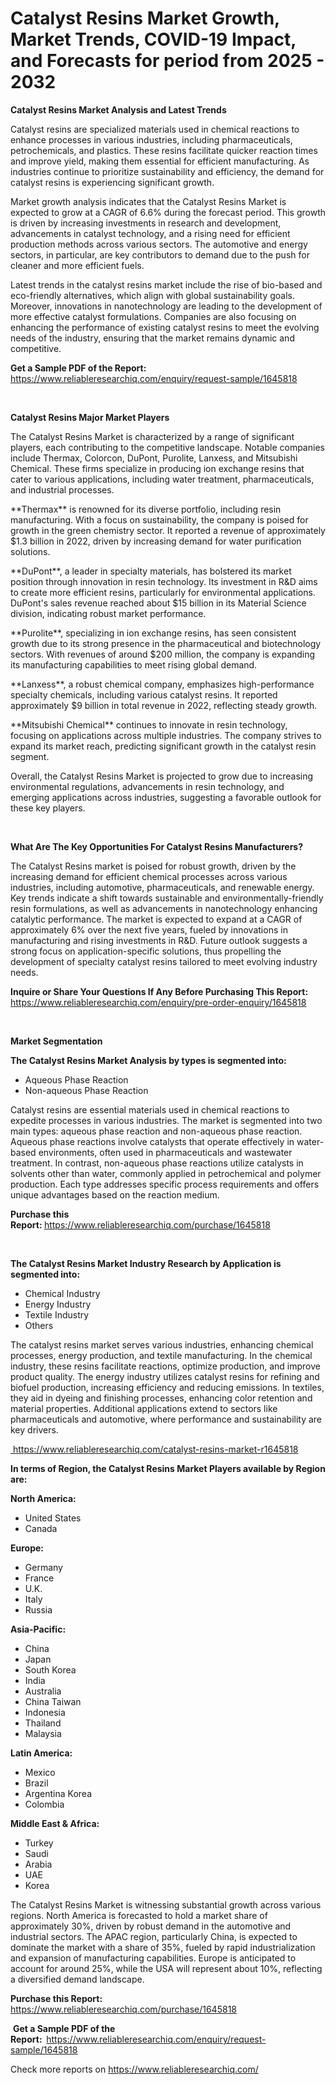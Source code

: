<p><h1>Catalyst Resins Market Growth, Market Trends, COVID-19 Impact, and Forecasts for period from 2025 - 2032</h1></p><p><strong>Catalyst Resins Market Analysis and Latest Trends</strong></p>
<p><p>Catalyst resins are specialized materials used in chemical reactions to enhance processes in various industries, including pharmaceuticals, petrochemicals, and plastics. These resins facilitate quicker reaction times and improve yield, making them essential for efficient manufacturing. As industries continue to prioritize sustainability and efficiency, the demand for catalyst resins is experiencing significant growth.</p><p>Market growth analysis indicates that the Catalyst Resins Market is expected to grow at a CAGR of 6.6% during the forecast period. This growth is driven by increasing investments in research and development, advancements in catalyst technology, and a rising need for efficient production methods across various sectors. The automotive and energy sectors, in particular, are key contributors to demand due to the push for cleaner and more efficient fuels.</p><p>Latest trends in the catalyst resins market include the rise of bio-based and eco-friendly alternatives, which align with global sustainability goals. Moreover, innovations in nanotechnology are leading to the development of more effective catalyst formulations. Companies are also focusing on enhancing the performance of existing catalyst resins to meet the evolving needs of the industry, ensuring that the market remains dynamic and competitive.</p></p>
<p><strong>Get a Sample PDF of the Report:&nbsp;</strong> <a href="https://www.reliableresearchiq.com/enquiry/request-sample/1645818?utm_campaign=2449&utm_medium=2&utm_source=Github&utm_content=ia&utm_term=29032025&utm_id=catalyst-resins">https://www.reliableresearchiq.com/enquiry/request-sample/1645818</a></p>
<p>&nbsp;</p>
<p><strong>Catalyst Resins Major Market Players</strong></p>
<p><p>The Catalyst Resins Market is characterized by a range of significant players, each contributing to the competitive landscape. Notable companies include Thermax, Colorcon, DuPont, Purolite, Lanxess, and Mitsubishi Chemical. These firms specialize in producing ion exchange resins that cater to various applications, including water treatment, pharmaceuticals, and industrial processes.</p><p>**Thermax** is renowned for its diverse portfolio, including resin manufacturing. With a focus on sustainability, the company is poised for growth in the green chemistry sector. It reported a revenue of approximately $1.3 billion in 2022, driven by increasing demand for water purification solutions.</p><p>**DuPont**, a leader in specialty materials, has bolstered its market position through innovation in resin technology. Its investment in R&D aims to create more efficient resins, particularly for environmental applications. DuPont's sales revenue reached about $15 billion in its Material Science division, indicating robust market performance.</p><p>**Purolite**, specializing in ion exchange resins, has seen consistent growth due to its strong presence in the pharmaceutical and biotechnology sectors. With revenues of around $200 million, the company is expanding its manufacturing capabilities to meet rising global demand.</p><p>**Lanxess**, a robust chemical company, emphasizes high-performance specialty chemicals, including various catalyst resins. It reported approximately $9 billion in total revenue in 2022, reflecting steady growth.</p><p>**Mitsubishi Chemical** continues to innovate in resin technology, focusing on applications across multiple industries. The company strives to expand its market reach, predicting significant growth in the catalyst resin segment.</p><p>Overall, the Catalyst Resins Market is projected to grow due to increasing environmental regulations, advancements in resin technology, and emerging applications across industries, suggesting a favorable outlook for these key players.</p></p>
<p>&nbsp;</p>
<p><strong>What Are The Key Opportunities For Catalyst Resins Manufacturers?</strong></p>
<p><p>The Catalyst Resins market is poised for robust growth, driven by the increasing demand for efficient chemical processes across various industries, including automotive, pharmaceuticals, and renewable energy. Key trends indicate a shift towards sustainable and environmentally-friendly resin formulations, as well as advancements in nanotechnology enhancing catalytic performance. The market is expected to expand at a CAGR of approximately 6% over the next five years, fueled by innovations in manufacturing and rising investments in R&D. Future outlook suggests a strong focus on application-specific solutions, thus propelling the development of specialty catalyst resins tailored to meet evolving industry needs.</p></p>
<p><strong>Inquire or Share Your Questions If Any Before Purchasing This Report:</strong> <a href="https://www.reliableresearchiq.com/enquiry/pre-order-enquiry/1645818?utm_campaign=2449&utm_medium=2&utm_source=Github&utm_content=ia&utm_term=29032025&utm_id=catalyst-resins">https://www.reliableresearchiq.com/enquiry/pre-order-enquiry/1645818</a></p>
<p>&nbsp;</p>
<p><strong>Market Segmentation</strong></p>
<p><strong>The Catalyst Resins Market Analysis by types is segmented into:</strong></p>
<p><ul><li>Aqueous Phase Reaction</li><li>Non-aqueous Phase Reaction</li></ul></p>
<p><p>Catalyst resins are essential materials used in chemical reactions to expedite processes in various industries. The market is segmented into two main types: aqueous phase reaction and non-aqueous phase reaction. Aqueous phase reactions involve catalysts that operate effectively in water-based environments, often used in pharmaceuticals and wastewater treatment. In contrast, non-aqueous phase reactions utilize catalysts in solvents other than water, commonly applied in petrochemical and polymer production. Each type addresses specific process requirements and offers unique advantages based on the reaction medium.</p></p>
<p><strong>Purchase this Report:&nbsp;</strong><a href="https://www.reliableresearchiq.com/purchase/1645818?utm_campaign=2449&utm_medium=2&utm_source=Github&utm_content=ia&utm_term=29032025&utm_id=catalyst-resins">https://www.reliableresearchiq.com/purchase/1645818</a></p>
<p>&nbsp;</p>
<p><strong>The Catalyst Resins Market Industry Research by Application is segmented into:</strong></p>
<p><ul><li>Chemical Industry</li><li>Energy Industry</li><li>Textile Industry</li><li>Others</li></ul></p>
<p><p>The catalyst resins market serves various industries, enhancing chemical processes, energy production, and textile manufacturing. In the chemical industry, these resins facilitate reactions, optimize production, and improve product quality. The energy industry utilizes catalyst resins for refining and biofuel production, increasing efficiency and reducing emissions. In textiles, they aid in dyeing and finishing processes, enhancing color retention and material properties. Additional applications extend to sectors like pharmaceuticals and automotive, where performance and sustainability are key drivers.</p></p>
<p><a href="https://www.reliableresearchiq.com/catalyst-resins-market-r1645818?utm_campaign=2449&utm_medium=2&utm_source=Github&utm_content=ia&utm_term=29032025&utm_id=catalyst-resins">&nbsp;https://www.reliableresearchiq.com/catalyst-resins-market-r1645818</a></p>
<p><strong>In terms of Region, the Catalyst Resins Market Players available by Region are:</strong></p>
<p>
    <p> <strong> North America: </strong>
        <ul>
            <li>United States</li>
            <li>Canada</li>
        </ul>
        </p> 
    <p> <strong> Europe: </strong>
        <ul>
            <li>Germany</li>
            <li>France</li>
            <li>U.K.</li>
            <li>Italy</li>
            <li>Russia</li>
        </ul>
        </p> 
    <p> <strong> Asia-Pacific: </strong>
        <ul>
            <li>China</li>
            <li>Japan</li>
            <li>South Korea</li>
            <li>India</li>
            <li>Australia</li>
            <li>China Taiwan</li>
            <li>Indonesia</li>
            <li>Thailand</li>
            <li>Malaysia</li>
        </ul>
        </p> 
    <p> <strong> Latin America: </strong>
        <ul>
            <li>Mexico</li>
            <li>Brazil</li>
            <li>Argentina Korea</li>
            <li>Colombia</li>
        </ul>
        </p> 
    <p> <strong> Middle East & Africa: </strong>
        <ul>
            <li>Turkey</li>
            <li>Saudi</li>
            <li>Arabia</li>
            <li>UAE</li>
            <li>Korea</li>
        </ul>
    </p>
    </p>
<p><p>The Catalyst Resins Market is witnessing substantial growth across various regions. North America is forecasted to hold a market share of approximately 30%, driven by robust demand in the automotive and industrial sectors. The APAC region, particularly China, is expected to dominate the market with a share of 35%, fueled by rapid industrialization and expansion of manufacturing capabilities. Europe is anticipated to account for around 25%, while the USA will represent about 10%, reflecting a diversified demand landscape.</p></p>
<p><strong>Purchase this Report: </strong><a href="https://www.reliableresearchiq.com/purchase/1645818?utm_campaign=2449&utm_medium=2&utm_source=Github&utm_content=ia&utm_term=29032025&utm_id=catalyst-resins">https://www.reliableresearchiq.com/purchase/1645818</a></p>
<p>&nbsp;<strong>Get a Sample PDF of the Report:&nbsp;&nbsp;</strong><a href="https://www.reliableresearchiq.com/enquiry/request-sample/1645818?utm_campaign=2449&utm_medium=2&utm_source=Github&utm_content=ia&utm_term=29032025&utm_id=catalyst-resins">https://www.reliableresearchiq.com/enquiry/request-sample/1645818</a></p>
<p><strong></strong></p>
<p>Check more reports on <a href="https://www.reliableresearchiq.com/?utm_campaign=2449&utm_medium=2&utm_source=Github&utm_content=ia&utm_term=29032025&utm_id=catalyst-resins">https://www.reliableresearchiq.com/</a></p>